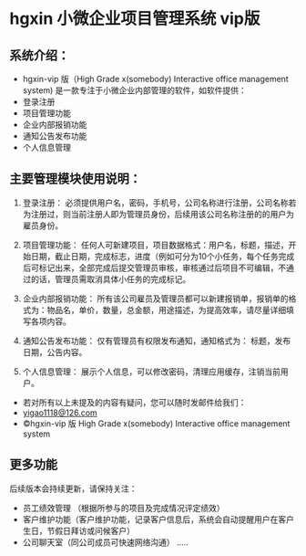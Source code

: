 # hgxin 小微企业项目管理系统 vip版

## **系统介绍：**

- hgxin-vip 版（High Grade x(somebody) Interactive office management system)  是一款专注于小微企业内部管理的软件，如软件提供：
- 登录注册 
- 项目管理功能
- 企业内部报销功能
- 通知公告发布功能
- 个人信息管理

## **主要管理模块使用说明：**
1. 登录注册：
    必须提供用户名，密码，手机号，公司名称进行注册，公司名称若为注册过，则当前注册人即为管理员身份，后续用该公司名称注册的的用户为雇员身份。

2. 项目管理功能：
    任何人可新建项目，项目数据格式：用户名，标题，描述，开始日期，截止日期，完成标志，进度（例如可分为10个小任务，每个任务完成后可标记出来，全部完成后提交管理员审核，审核通过后项目不可编辑，不通过的话，管理员需取消具体小任务的完成标记。

3. 企业内部报销功能：
    所有该公司雇员及管理员都可以新建报销单，报销单的格式为：物品名，单价，数量，总金额，用途描述，为提高效率，请尽量详细填写各项内容。

4. 通知公告发布功能：
    仅有管理员有权限发布通知，通知格式为：
    标题，发布日期，公告内容。

5. 个人信息管理：
    展示个人信息，可以修改密码，清理应用缓存，注销当前用户。

- 若对所有以上未提及的内容有疑问，您可以随时发邮件给我们：
- yigao1118@126.com
- ©️hgxin-vip 版 High Grade x(somebody) Interactive office management system

## **更多功能**
后续版本会持续更新，请保持关注：
- 员工绩效管理 （根据所参与的项目及完成情况评定绩效） 
- 客户维护功能（客户维护功能，记录客户信息后，系统会自动提醒用户在客户生日，节假日拜访或问候客户）
- 公司聊天室（同公司成员可快速网络沟通）
.....
